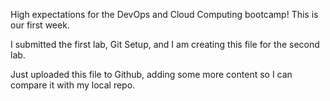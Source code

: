High expectations for the DevOps and Cloud Computing bootcamp! This is our first week.

I submitted the first lab, Git Setup, and I am creating this file for the second lab.

Just uploaded this file to Github, adding some more content so I can compare it with my local repo.
